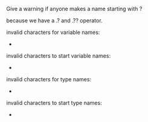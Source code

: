 Give a warning if anyone makes a name starting with ?

because we have a .? and .?? operator.

invalid characters for variable names:

-   

invalid characters to start variable names:

-   

invalid characters for type names:

-   

invalid characters to start type names:

-   
